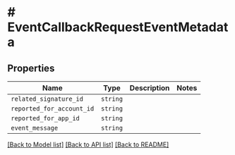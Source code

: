 # # EventCallbackRequestEventMetadata



## Properties

Name | Type | Description | Notes
------------ | ------------- | ------------- | -------------
| `related_signature_id` | ```string``` |    |  |
| `reported_for_account_id` | ```string``` |    |  |
| `reported_for_app_id` | ```string``` |    |  |
| `event_message` | ```string``` |    |  |

[[Back to Model list]](../../README.md#models) [[Back to API list]](../../README.md#endpoints) [[Back to README]](../../README.md)
